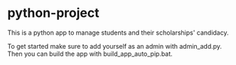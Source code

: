 ﻿# python-project

This is a python app to manage students and their scholarships' candidacy. 

To get started make sure to add yourself as an admin with admin_add.py. Then you can build the app with build_app_auto_pip.bat.
